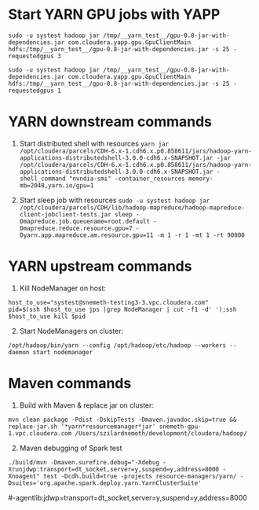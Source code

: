 Start YARN GPU jobs with YAPP
=============================

```sudo -u systest hadoop jar /tmp/__yarn_test__/gpu-0.8-jar-with-dependencies.jar com.cloudera.yapp.gpu.GpuClientMain hdfs:/tmp/__yarn_test__/gpu-0.8-jar-with-dependencies.jar -s 25 -requestedgpus 3```

```sudo -u systest hadoop jar /tmp/__yarn_test__/gpu-0.8-jar-with-dependencies.jar com.cloudera.yapp.gpu.GpuClientMain hdfs:/tmp/__yarn_test__/gpu-0.8-jar-with-dependencies.jar -s 25 -requestedgpus 1```


YARN downstream commands
========================

1. Start distributed shell with resources
```yarn jar /opt/cloudera/parcels/CDH-6.x-1.cdh6.x.p0.858611/jars/hadoop-yarn-applications-distributedshell-3.0.0-cdh6.x-SNAPSHOT.jar -jar /opt/cloudera/parcels/CDH-6.x-1.cdh6.x.p0.858611/jars/hadoop-yarn-applications-distributedshell-3.0.0-cdh6.x-SNAPSHOT.jar -shell_command "nvndia-smi" -container_resources memory-mb=2048,yarn.io/gpu=1```

2. Start sleep job with resources
```sudo -u systest hadoop jar /opt/cloudera/parcels/CDH/lib/hadoop-mapreduce/hadoop-mapreduce-client-jobclient-tests.jar sleep -Dmapreduce.job.queuename=root.default -Dmapreduce.reduce.resource.gpu=7 -Dyarn.app.mapreduce.am.resource.gpu=11 -m 1 -r 1 -mt 1 -rt 90000```

YARN upstream commands
======================

1. Kill NodeManager on host: 

```
host_to_use="systest@snemeth-testing3-3.vpc.cloudera.com"
pid=$(ssh $host_to_use jps |grep NodeManager | cut -f1 -d' ');ssh $host_to_use kill $pid
```

2. Start NodeManagers on cluster:

```
/opt/hadoop/bin/yarn --config /opt/hadoop/etc/hadoop --workers --daemon start nodemanager
```

Maven commands
==============

1. Build with Maven & replace jar on cluster: 

```mvn clean package -Pdist -DskipTests -Dmaven.javadoc.skip=true && replace-jar.sh '*yarn*resourcemanager*jar' snemeth-gpu-1.vpc.cloudera.com /Users/szilardnemeth/development/cloudera/hadoop/```


2. Maven debugging of Spark test

```./build/mvn -Dmaven.surefire.debug="-Xdebug -Xrunjdwp:transport=dt_socket,server=y,suspend=y,address=8000 -Xnoagent" test -Dcdh.build=true -projects resource-managers/yarn/ -Dsuites='org.apache.spark.deploy.yarn.YarnClusterSuite'```

#-agentlib:jdwp=transport=dt_socket,server=y,suspend=y,address=8000